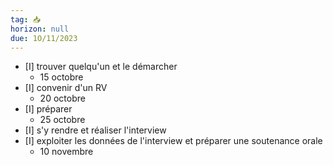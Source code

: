 ```yaml
---
tag: 📥
horizon: null
due: 1O/11/2023
---
```

- [I] trouver quelqu'un et le démarcher
	- 15 octobre
- [I] convenir d'un RV
	- 20  octobre
- [I] préparer 
	- 25 octobre
- [I] s'y rendre et réaliser l'interview
- [I] exploiter les données de l'interview et préparer une soutenance orale
	- 10 novembre